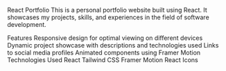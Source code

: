 React Portfolio
This is a personal portfolio website built using React. It showcases my projects, skills, and experiences in the field of software development.

Features
Responsive design for optimal viewing on different devices
Dynamic project showcase with descriptions and technologies used
Links to social media profiles
Animated components using Framer Motion
Technologies Used
React
Tailwind CSS
Framer Motion
React Icons
